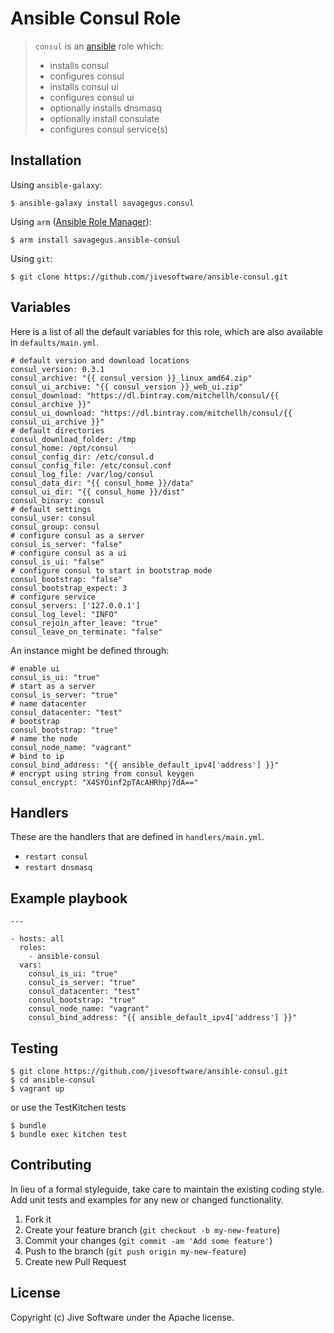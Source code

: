 # Ansible Consul Role

> `consul` is an [ansible](http://www.ansible.com) role which: 
> 
> * installs consul
> * configures consul
> * installs consul ui
> * configures consul ui
> * optionally installs dnsmasq
> * optionally install consulate
> * configures consul service(s)

## Installation

Using `ansible-galaxy`:

```
$ ansible-galaxy install savagegus.consul
```

Using `arm` ([Ansible Role Manager](https://github.com/mirskytech/ansible-role-manager/)):

```
$ arm install savagegus.ansible-consul
```

Using `git`:

```
$ git clone https://github.com/jivesoftware/ansible-consul.git
```

## Variables

Here is a list of all the default variables for this role, which are also available in `defaults/main.yml`.

```
# default version and download locations
consul_version: 0.3.1
consul_archive: "{{ consul_version }}_linux_amd64.zip"
consul_ui_archive: "{{ consul_version }}_web_ui.zip"
consul_download: "https://dl.bintray.com/mitchellh/consul/{{ consul_archive }}"
consul_ui_download: "https://dl.bintray.com/mitchellh/consul/{{ consul_ui_archive }}"
# default directories
consul_download_folder: /tmp
consul_home: /opt/consul
consul_config_dir: /etc/consul.d
consul_config_file: /etc/consul.conf
consul_log_file: /var/log/consul
consul_data_dir: "{{ consul_home }}/data"
consul_ui_dir: "{{ consul_home }}/dist"
consul_binary: consul
# default settings
consul_user: consul
consul_group: consul
# configure consul as a server
consul_is_server: "false"
# configure consul as a ui
consul_is_ui: "false"
# configure consul to start in bootstrap mode
consul_bootstrap: "false"
consul_bootstrap_expect: 3
# configure service
consul_servers: ['127.0.0.1']
consul_log_level: "INFO"
consul_rejoin_after_leave: "true"
consul_leave_on_terminate: "false"
```

An instance might be defined through:

```
# enable ui
consul_is_ui: "true"
# start as a server
consul_is_server: "true"
# name datacenter
consul_datacenter: "test"
# bootstrap
consul_bootstrap: "true"
# name the node
consul_node_name: "vagrant"
# bind to ip
consul_bind_address: "{{ ansible_default_ipv4['address'] }}"
# encrypt using string from consul keygen
consul_encrypt: "X4SYOinf2pTAcAHRhpj7dA=="
```

## Handlers

These are the handlers that are defined in `handlers/main.yml`.

* `restart consul` 
* `restart dnsmasq` 

## Example playbook

```
---

- hosts: all
  roles:
    - ansible-consul
  vars:
    consul_is_ui: "true"
    consul_is_server: "true"
    consul_datacenter: "test"
    consul_bootstrap: "true"
    consul_node_name: "vagrant"
    consul_bind_address: "{{ ansible_default_ipv4['address'] }}"
```

## Testing

```
$ git clone https://github.com/jivesoftware/ansible-consul.git
$ cd ansible-consul
$ vagrant up
```

or use the TestKitchen tests

```
$ bundle
$ bundle exec kitchen test
```

## Contributing
In lieu of a formal styleguide, take care to maintain the existing coding style. Add unit tests and examples for any new or changed functionality.

1. Fork it
2. Create your feature branch (`git checkout -b my-new-feature`)
3. Commit your changes (`git commit -am 'Add some feature'`)
4. Push to the branch (`git push origin my-new-feature`)
5. Create new Pull Request

## License
Copyright (c) Jive Software under the Apache license.
